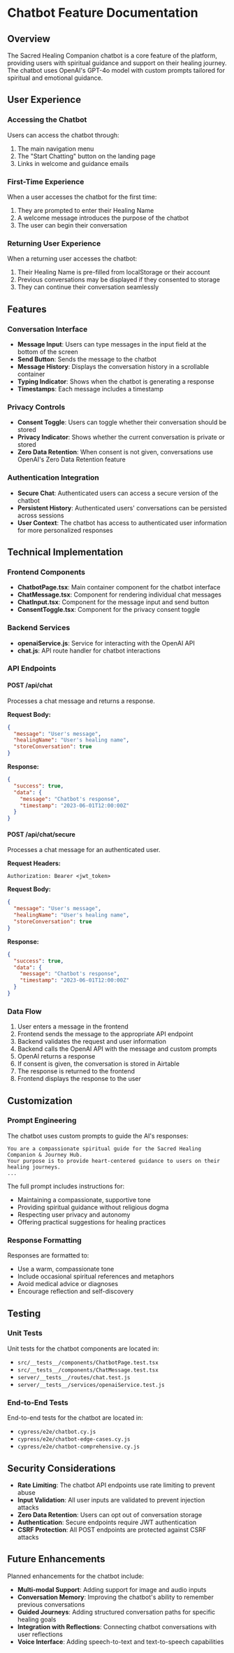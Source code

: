 # Chatbot Feature Documentation

## Overview

The Sacred Healing Companion chatbot is a core feature of the platform, providing users with spiritual guidance and support on their healing journey. The chatbot uses OpenAI's GPT-4o model with custom prompts tailored for spiritual and emotional guidance.

## User Experience

### Accessing the Chatbot

Users can access the chatbot through:
1. The main navigation menu
2. The "Start Chatting" button on the landing page
3. Links in welcome and guidance emails

### First-Time Experience

When a user accesses the chatbot for the first time:
1. They are prompted to enter their Healing Name
2. A welcome message introduces the purpose of the chatbot
3. The user can begin their conversation

### Returning User Experience

When a returning user accesses the chatbot:
1. Their Healing Name is pre-filled from localStorage or their account
2. Previous conversations may be displayed if they consented to storage
3. They can continue their conversation seamlessly

## Features

### Conversation Interface

- **Message Input**: Users can type messages in the input field at the bottom of the screen
- **Send Button**: Sends the message to the chatbot
- **Message History**: Displays the conversation history in a scrollable container
- **Typing Indicator**: Shows when the chatbot is generating a response
- **Timestamps**: Each message includes a timestamp

### Privacy Controls

- **Consent Toggle**: Users can toggle whether their conversation should be stored
- **Privacy Indicator**: Shows whether the current conversation is private or stored
- **Zero Data Retention**: When consent is not given, conversations use OpenAI's Zero Data Retention feature

### Authentication Integration

- **Secure Chat**: Authenticated users can access a secure version of the chatbot
- **Persistent History**: Authenticated users' conversations can be persisted across sessions
- **User Context**: The chatbot has access to authenticated user information for more personalized responses

## Technical Implementation

### Frontend Components

- **ChatbotPage.tsx**: Main container component for the chatbot interface
- **ChatMessage.tsx**: Component for rendering individual chat messages
- **ChatInput.tsx**: Component for the message input and send button
- **ConsentToggle.tsx**: Component for the privacy consent toggle

### Backend Services

- **openaiService.js**: Service for interacting with the OpenAI API
- **chat.js**: API route handler for chatbot interactions

### API Endpoints

#### POST /api/chat

Processes a chat message and returns a response.

**Request Body:**
```json
{
  "message": "User's message",
  "healingName": "User's healing name",
  "storeConversation": true
}
```

**Response:**
```json
{
  "success": true,
  "data": {
    "message": "Chatbot's response",
    "timestamp": "2023-06-01T12:00:00Z"
  }
}
```

#### POST /api/chat/secure

Processes a chat message for an authenticated user.

**Request Headers:**
```
Authorization: Bearer <jwt_token>
```

**Request Body:**
```json
{
  "message": "User's message",
  "healingName": "User's healing name",
  "storeConversation": true
}
```

**Response:**
```json
{
  "success": true,
  "data": {
    "message": "Chatbot's response",
    "timestamp": "2023-06-01T12:00:00Z"
  }
}
```

### Data Flow

1. User enters a message in the frontend
2. Frontend sends the message to the appropriate API endpoint
3. Backend validates the request and user information
4. Backend calls the OpenAI API with the message and custom prompts
5. OpenAI returns a response
6. If consent is given, the conversation is stored in Airtable
7. The response is returned to the frontend
8. Frontend displays the response to the user

## Customization

### Prompt Engineering

The chatbot uses custom prompts to guide the AI's responses:

```
You are a compassionate spiritual guide for the Sacred Healing Companion & Journey Hub.
Your purpose is to provide heart-centered guidance to users on their healing journeys.
...
```

The full prompt includes instructions for:
- Maintaining a compassionate, supportive tone
- Providing spiritual guidance without religious dogma
- Respecting user privacy and autonomy
- Offering practical suggestions for healing practices

### Response Formatting

Responses are formatted to:
- Use a warm, compassionate tone
- Include occasional spiritual references and metaphors
- Avoid medical advice or diagnoses
- Encourage reflection and self-discovery

## Testing

### Unit Tests

Unit tests for the chatbot components are located in:
- `src/__tests__/components/ChatbotPage.test.tsx`
- `src/__tests__/components/ChatMessage.test.tsx`
- `server/__tests__/routes/chat.test.js`
- `server/__tests__/services/openaiService.test.js`

### End-to-End Tests

End-to-end tests for the chatbot are located in:
- `cypress/e2e/chatbot.cy.js`
- `cypress/e2e/chatbot-edge-cases.cy.js`
- `cypress/e2e/chatbot-comprehensive.cy.js`

## Security Considerations

- **Rate Limiting**: The chatbot API endpoints use rate limiting to prevent abuse
- **Input Validation**: All user inputs are validated to prevent injection attacks
- **Zero Data Retention**: Users can opt out of conversation storage
- **Authentication**: Secure endpoints require JWT authentication
- **CSRF Protection**: All POST endpoints are protected against CSRF attacks

## Future Enhancements

Planned enhancements for the chatbot include:
- **Multi-modal Support**: Adding support for image and audio inputs
- **Conversation Memory**: Improving the chatbot's ability to remember previous conversations
- **Guided Journeys**: Adding structured conversation paths for specific healing goals
- **Integration with Reflections**: Connecting chatbot conversations with user reflections
- **Voice Interface**: Adding speech-to-text and text-to-speech capabilities

